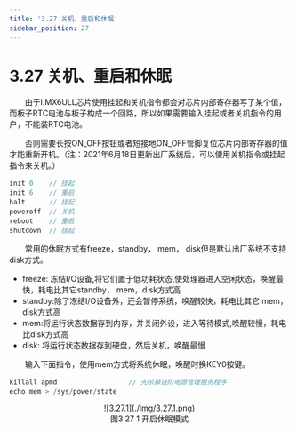 ```yaml
---
title: '3.27 关机、重启和休眠'
sidebar_position: 27
---
```


# 3.27 关机、重启和休眠

&emsp;&emsp;由于I.MX6ULL芯片使用挂起和关机指令都会对芯片内部寄存器写了某个值，而板子RTC电池与板子构成一个回路，所以如果需要输入挂起或者关机指令的用户，不能装RTC电池。

&emsp;&emsp;否则需要长按ON_OFF按钮或者短接地ON_OFF管脚复位芯片内部寄存器的值才能重新开机。（注：2021年6月18日更新出厂系统后，可以使用关机指令或挂起指令来关机。）
```c#
init 0    // 挂起
init 6    // 重启
halt      // 挂起
poweroff  // 关机
reboot    // 重启
shutdown  // 挂起
```

&emsp;&emsp;常用的休眠方式有freeze，standby， mem， disk但是默认出厂系统不支持disk方式。

+ freeze: 冻结I/O设备,将它们置于低功耗状态,使处理器进入空闲状态，唤醒最快，耗电比其它standby， mem，disk方式高
+ standby:除了冻结I/O设备外，还会暂停系统，唤醒较快，耗电比其它 mem， disk方式高
+ mem:将运行状态数据存到内存，并关闭外设，进入等待模式,唤醒较慢，耗电比disk方式高
+ disk: 将运行状态数据存到硬盘，然后关机，唤醒最慢

&emsp;&emsp;输入下面指令，使用mem方式将系统休眠，唤醒时换KEY0按键。
```c#
killall apmd                  // 先杀掉进阶电源管理服务程序
echo mem > /sys/power/state
```

<center>
![3.27.1](./img/3.27.1.png)<br />
图3.27 1 开启休眠模式
</center>




